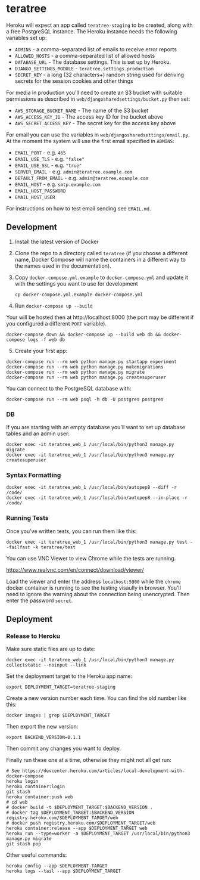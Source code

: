 # teratree

Heroku will expect an app called `teratree-staging` to be created, along with a free PostgreSQL instance. The Heroku instance needs the following variables set up:

* `ADMINS` - a comma-separated list of emails to receive error reports
* `ALLOWED_HOSTS` - a comma-separated list of allowed hosts
* `DATABASE_URL` - The database settings. This is set up by Heroku.
* `DJANGO_SETTINGS_MODULE` - `teratree.settings.production`
* `SECRET_KEY` -  a long (32 characters+) random string used for deriving secrets for the session cookies and other things

For media in production you'll need to create an S3 bucket with suitable permissions as described in `web/djangosharedsettings/bucket.py` then set:

* `AWS_STORAGE_BUCKET_NAME` - The name of the S3 bucket
* `AWS_ACCESS_KEY_ID` - The access key ID for the bucket above
* `AWS_SECRET_ACCESS_KEY` - The secret key for the access key above

For email you can use the variables in `web/djangosharedsettings/email.py`. At the moment the system will use the first email specified in `ADMINS`:

* `EMAIL_PORT` - e.g. `465`
* `EMAIL_USE_TLS` - e.g. `"false"`
* `EMAIL_USE_SSL` - e.g. `"true"`
* `SERVER_EMAIL` - e.g. `admin@teratree.example.com`
* `DEFAULT_FROM_EMAIL` - e.g. `admin@teratree.example.com`
* `EMAIL_HOST` - e.g. `smtp.example.com`
* `EMAIL_HOST_PASSWORD`
* `EMAIL_HOST_USER`

For instructions on how to test email sending see `EMAIL.md`.


## Development

1. Install the latest version of Docker
2. Clone the repo to a directory called `teratree` (if you choose a different name, Docker Compose will name the containers in a different way to the names used in the documentation).
3. Copy `docker-compose.yml.example` to `docker-compose.yml` and update it with the settings you want to use for development

   ```
   cp docker-compose.yml.example docker-compose.yml
   ```

4. Run `docker-compose up --build`

Your will be hosted then at http://localhost:8000 (the port may be different if you configured a different `PORT` variable).

```
docker-compose down && docker-compose up --build web db && docker-compose logs -f web db
```

5. Create your first app:

```
docker-compose run --rm web python manage.py startapp experiment
docker-compose run --rm web python manage.py makemigrations
docker-compose run --rm web python manage.py migrate
docker-compose run --rm web python manage.py createsuperuser
```

You can connect to the PostgreSQL database with:

```
docker-compose run --rm web psql -h db -U postgres postgres
```

### DB

If you are starting with an empty database you'll want to set up database tables and an admin user:

```
docker exec -it teratree_web_1 /usr/local/bin/python3 manage.py migrate
docker exec -it teratree_web_1 /usr/local/bin/python3 manage.py createsuperuser
```


### Syntax Formatting

```
docker exec -it teratree_web_1 /usr/local/bin/autopep8 --diff -r /code/
docker exec -it teratree_web_1 /usr/local/bin/autopep8 --in-place -r /code/
```


### Running Tests

Once you've written tests, you can run them like this:

```
docker exec -it teratree_web_1 /usr/local/bin/python3 manage.py test --failfast -k teratree/test
```

You can use VNC Viewer to view Chrome while the tests are running.

https://www.realvnc.com/en/connect/download/viewer/

Load the viewer and enter the address `localhost:5900` while the `chrome` docker container is running to see the testing visaully in browser. You'll need to ignore the warning about the connection being unencrypted. Then enter the password `secret`.


## Deployment

### Release to Heroku

Make sure static files are up to date:

```
docker exec -it teratree_web_1 /usr/local/bin/python3 manage.py collectstatic --noinput --link
```

Set the deployment target to the Heroku app name:

```
export DEPLOYMENT_TARGET=teratree-staging
```

Create a new version number each time. You can find the old number like this:

```
docker images | grep $DEPLOYMENT_TARGET
```

Then export the new version:

```
export BACKEND_VERSION=0.1.1
```

Then commit any changes you want to deploy.

Finally run these one at a time, otherwise they might not all get run:


```
# See https://devcenter.heroku.com/articles/local-development-with-docker-compose
heroku login
heroku container:login
git stash
heroku container:push web
# cd web
# docker build -t $DEPLOYMENT_TARGET:$BACKEND_VERSION .
# docker tag $DEPLOYMENT_TARGET:$BACKEND_VERSION registry.heroku.com/$DEPLOYMENT_TARGET/web
# docker push registry.heroku.com/$DEPLOYMENT_TARGET/web
heroku container:release --app $DEPLOYMENT_TARGET web
heroku run --type=worker -a $DEPLOYMENT_TARGET /usr/local/bin/python3 manage.py migrate
git stash pop
```

Other useful commands:

```
heroku config --app $DEPLOYMENT_TARGET
heroku logs --tail --app $DEPLOYMENT_TARGET
```
